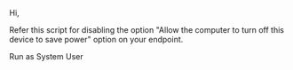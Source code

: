 Hi,

Refer this script for disabling the option "Allow the computer to turn off this device to save power" option on your endpoint.

Run as System User